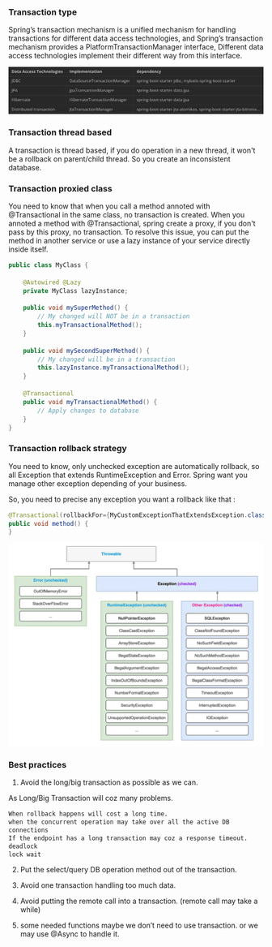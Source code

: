 ### Transaction type

Spring’s transaction mechanism is a unified mechanism for handling transactions for different data access technologies, and Spring’s transaction mechanism provides a PlatformTransactionManager interface, Different data access technologies implement their different way from this interface.

![Transaction type](assets/transaction_type.webp)

### Transaction thread based

A transaction is thread based, if you do operation in a new thread, it won't be a rollback on parent/child thread.
So you create an inconsistent database.

### Transaction proxied class

You need to know that when you call a method annoted with @Transactional in the same class, no transaction is created.
When you annoted a method with @Transactional, spring create a proxy, if you don't pass by this proxy, no transaction.
To resolve this issue, you can put the method in another service or use a lazy instance of your service directly inside itself.

```java
public class MyClass {

    @Autowired @Lazy
    private MyClass lazyInstance;

    public void mySuperMethod() {
        // My changed will NOT be in a transaction
        this.myTransactionalMethod();
    }

    public void mySecondSuperMethod() {
        // My changed will be in a transaction
        this.lazyInstance.myTransactionalMethod();
    }

    @Transactional
    public void myTransactionalMethod() {
        // Apply changes to database
    }
}
```

### Transaction rollback strategy

You need to know, only unchecked exception are automatically rollback, so all Exception that extends RuntimeException and Error.
Spring want you manage other exception depending of your business.

So, you need to precise any exception you want a rollback like that :

```java
@Transactional(rollbackFor={MyCustomExceptionThatExtendsException.class})
public void method() {
}
```

![The exceptions](assets/exceptions.webp)

### Best practices

1. Avoid the long/big transaction as possible as we can.

As Long/Big Transaction will coz many problems.

    When rollback happens will cost a long time.
    when the concurrent operation may take over all the active DB connections
    If the endpoint has a long transaction may coz a response timeout.
    deadlock
    lock wait

2. Put the select/query DB operation method out of the transaction.

3. Avoid one transaction handling too much data.

4. Avoid putting the remote call into a transaction. (remote call may take a while)

5. some needed functions maybe we don’t need to use transaction. or we may use @Async to handle it.